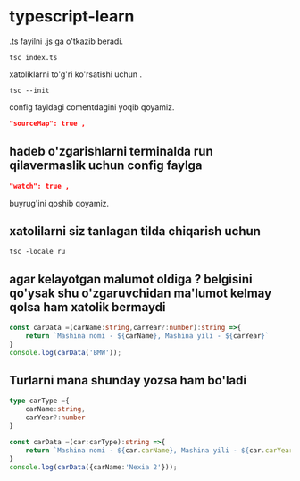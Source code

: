 # typescript-learn

.ts fayilni .js ga o'tkazib beradi.
```command
tsc index.ts
```

xatoliklarni to'g'ri ko'rsatishi uchun .
```command
tsc --init
```

config fayldagi comentdagini yoqib qoyamiz.
``` json
"sourceMap": true ,
```

## hadeb o'zgarishlarni terminalda run qilavermaslik uchun config faylga 
``` json
"watch": true ,
```
 buyrug'ini qoshib qoyamiz.

## xatolilarni siz tanlagan tilda chiqarish uchun
```command
tsc -locale ru
```
## agar kelayotgan malumot oldiga ? belgisini qo'ysak  shu o'zgaruvchidan ma'lumot kelmay qolsa ham xatolik bermaydi 
```typescript
const carData =(carName:string,carYear?:number):string =>{
    return `Mashina nomi - ${carName}, Mashina yili - ${carYear}`
}
console.log(carData('BMW'));
```

## Turlarni mana shunday yozsa ham bo'ladi
```typescript
type carType ={
    carName:string,
    carYear?:number
}

const carData =(car:carType):string =>{
    return `Mashina nomi - ${car.carName}, Mashina yili - ${car.carYear}`
}
console.log(carData({carName:'Nexia 2'}));
```